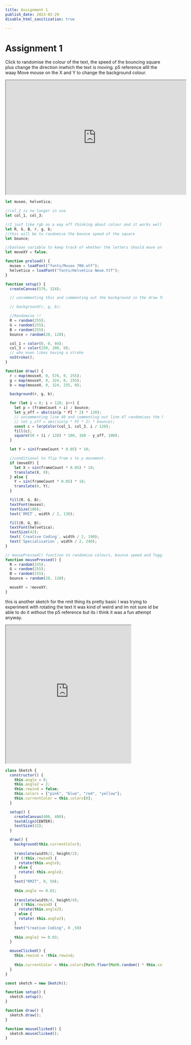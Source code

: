 ```yaml
---
title: Assignment 1
publish_date: 2023-03-29
disable_html_sanitization: true

---
```

# Assignment 1



Click to randomise the colour of the text, the speed of the bouncing square plus change the direction inwhich the text is moving.
p5 reference allll the waay
Move mouse on the X and Y to change the background colour.




<iframe width="576" height="366" src="https://editor.p5js.org/MeowingDavis/full/O5mzXVR3x"></iframe>

```javascript
let museo, helvetica;

//col_2 is no longer in use
let col_1, col_3;

//I just like rgb as a way off thinking about colour and it works well when randomising imo. the lowercase rgb is more for map and randomising within the draw function not startup
let R, G, B, r, g, b;
//this will be to randomise the bounce speed of the square
let bounce;

//boolean variable to keep track of whether the letters should move on the x-axis or y-axis
let moveXY = false;

function preload() {
  museo = loadFont("fonts/Museo 700.otf");
  helvetica = loadFont("fonts/Helvetica Neue.ttf");
}

function setup() {
  createCanvas(576, 324);

  // uncommenting this and commenting out the background in the draw function and clicking has some interesting results.

  // background(r, g, b);

  //Randomise !!
  R = random(255);
  G = random(255);
  B = random(255);
  bounce = random(20, 120);

  col_1 = color(0, 0, 84);
  col_3 = color(250, 200, 0);
  // who even likes having a stroke
  noStroke();
}

function draw() {
  r = map(mouseX, 0, 576, 0, 255);
  g = map(mouseY, 0, 324, 0, 255);
  b = map(mouseX, 0, 324, 255, 0);

  background(r, g, b);

  for (let i = 0; i < 128; i++) {
    let p = (frameCount + i) / bounce;
    let y_off = abs(sin(p * PI * 2) * 120);
    // uncommenting line 49 and commenting out line 47 randomises the height the square bounces at.
    // let y_off = abs(sin(p * PI * 2) * bounce);
    const c = lerpColor(col_1, col_3, i / 128);
    fill(c);
    square(50 + (i / 128) * 100, 160 - y_off, 100);
  }

  let Y = sin(frameCount * 0.05) * 10;

  //conditional to flip from x to y movement.
  if (moveXY) {
    let X = sin(frameCount * 0.05) * 10;
    translate(X, 0);
  } else {
    Y = sin(frameCount * 0.05) * 10;
    translate(0, Y);
  }

  fill(R, G, B);
  textFont(museo);
  textSize(100);
  text(`RMIT`, width / 2, 130);

  fill(R, G, B);
  textFont(helvetica);
  textSize(42);
  text(`Creative Coding`, width / 2, 190);
  text(`Specialisation`, width / 2, 240);
}

// mousePressed() function to randomise colours, bounce speed and Toggle the moveXY variable
function mousePressed() {
  R = random(255);
  G = random(255);
  B = random(255);
  bounce = random(20, 120);

  moveXY = !moveXY;
}

```



this is another sketch for the rmit thing its pretty basic I was trying to experiment with rotating the text it was kind of weird and im not sure id be able to do it without the p5 reference but its i think it was a fun attempt anyway.


<iframe width="400" height="442" src="https://editor.p5js.org/MeowingDavis/full/MMzp_K21K"></iframe>

```javascript
class Sketch {
  constructor() {
    this.angle = 0;
    this.angle2 = 2;
    this.rewind = false;
    this.colors = ["pink", "blue", "red", "yellow"];
    this.currentColor = this.colors[0];
  }

  setup() {
    createCanvas(400, 400);
    textAlign(CENTER);
    textSize(32);
  }

  draw() {
    background(this.currentColor);
  
    translate(width/2, height/2);
    if (!this.rewind) {
      rotate(this.angle);
    } else {
      rotate(-this.angle);
    }
    text("RMIT", 0, 50);
  
    this.angle += 0.02;
  
    translate(width/4, height/4);
    if (!this.rewind) {
      rotate(this.angle2);
    } else {
      rotate(-this.angle2);
    }
    text("Creative Coding", 0 ,50)
  
    this.angle2 += 0.03;
  }

  mouseClicked() {
    this.rewind = !this.rewind;
  
    this.currentColor = this.colors[Math.floor(Math.random() * this.colors.length)];
  }
}

const sketch = new Sketch();

function setup() {
  sketch.setup();
}

function draw() {
  sketch.draw();
}

function mouseClicked() {
  sketch.mouseClicked();
}

```